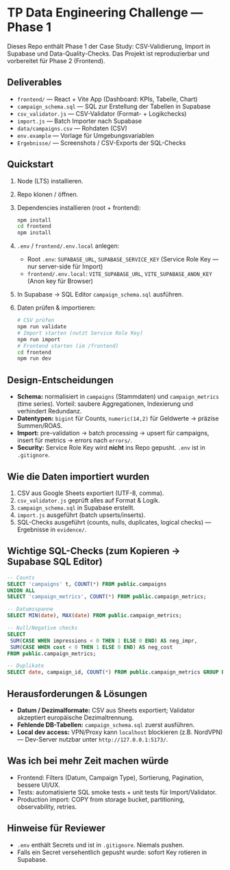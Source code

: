 # TP Data Engineering Challenge — Phase 1

Dieses Repo enthält Phase 1 der Case Study: CSV-Validierung, Import in Supabase und Data-Quality-Checks. Das Projekt ist reproduzierbar und vorbereitet für Phase 2 (Frontend).

## Deliverables

- `frontend/` — React + Vite App (Dashboard: KPIs, Tabelle, Chart)
- `campaign_schema.sql` — SQL zur Erstellung der Tabellen in Supabase
- `csv_validator.js` — CSV-Validator (Format- + Logikchecks)
- `import.js` — Batch Importer nach Supabase
- `data/campaigns.csv` — Rohdaten (CSV)
- `env.example` — Vorlage für Umgebungsvariablen
- `Ergebnisse/` — Screenshots / CSV-Exports der SQL-Checks

## Quickstart

1. Node (LTS) installieren.
2. Repo klonen / öffnen.
3. Dependencies installieren (root + frontend):

   ```bash
   npm install
   cd frontend
   npm install
   ```

4. `.env` / `frontend/.env.local` anlegen:

   - Root `.env`: `SUPABASE_URL`, `SUPABASE_SERVICE_KEY` (Service Role Key — nur server-side für Import)
   - `frontend/.env.local`: `VITE_SUPABASE_URL`, `VITE_SUPABASE_ANON_KEY` (Anon key für Browser)

5. In Supabase → SQL Editor `campaign_schema.sql` ausführen.
6. Daten prüfen & importieren:

   ```bash
   # CSV prüfen
   npm run validate
   # Import starten (nutzt Service Role Key)
   npm run import
   # Frontend starten (im /frontend)
   cd frontend
   npm run dev
   ```

## Design-Entscheidungen

- **Schema:** normalisiert in `campaigns` (Stammdaten) und `campaign_metrics` (time series). Vorteil: saubere Aggregationen, Indexierung und verhindert Redundanz.
- **Datentypen:** `bigint` für Counts, `numeric(14,2)` für Geldwerte → präzise Summen/ROAS.
- **Import:** pre-validation → batch processing → upsert für campaigns, insert für metrics → errors nach `errors/`.
- **Security:** Service Role Key wird **nicht** ins Repo gepusht. `.env` ist in `.gitignore`.

## Wie die Daten importiert wurden

1. CSV aus Google Sheets exportiert (UTF-8, comma).
2. `csv_validator.js` geprüft alles auf Format & Logik.
3. `campaign_schema.sql` in Supabase erstellt.
4. `import.js` ausgeführt (batch upserts/inserts).
5. SQL-Checks ausgeführt (counts, nulls, duplicates, logical checks) — Ergebnisse in `evidence/`.

## Wichtige SQL-Checks (zum Kopieren → Supabase SQL Editor)

```sql
-- Counts
SELECT 'campaigns' t, COUNT(*) FROM public.campaigns
UNION ALL
SELECT 'campaign_metrics', COUNT(*) FROM public.campaign_metrics;

-- Datumsspanne
SELECT MIN(date), MAX(date) FROM public.campaign_metrics;

-- Null/Negative checks
SELECT
 SUM(CASE WHEN impressions < 0 THEN 1 ELSE 0 END) AS neg_impr,
 SUM(CASE WHEN cost < 0 THEN 1 ELSE 0 END) AS neg_cost
FROM public.campaign_metrics;

-- Duplikate
SELECT date, campaign_id, COUNT(*) FROM public.campaign_metrics GROUP BY date, campaign_id HAVING COUNT(*) > 1;
```

## Herausforderungen & Lösungen

- **Datum / Dezimalformate:** CSV aus Sheets exportiert; Validator akzeptiert europäische Dezimaltrennung.
- **Fehlende DB-Tabellen:** `campaign_schema.sql` zuerst ausführen.
- **Local dev access:** VPN/Proxy kann `localhost` blockieren (z.B. NordVPN) — Dev-Server nutzbar unter `http://127.0.0.1:5173/`.

## Was ich bei mehr Zeit machen würde

- Frontend: Filters (Datum, Campaign Type), Sortierung, Pagination, bessere UI/UX.
- Tests: automatisierte SQL smoke tests + unit tests für Import/Validator.
- Production import: COPY from storage bucket, partitioning, observability, retries.

## Hinweise für Reviewer

- `.env` enthält Secrets und ist in `.gitignore`. Niemals pushen.
- Falls ein Secret versehentlich gepusht wurde: sofort Key rotieren in Supabase.

